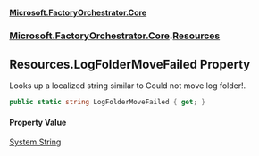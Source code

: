 #### [Microsoft.FactoryOrchestrator.Core](./Microsoft-FactoryOrchestrator-Core.md 'Microsoft.FactoryOrchestrator.Core')
### [Microsoft.FactoryOrchestrator.Core](./Microsoft-FactoryOrchestrator-Core.md 'Microsoft.FactoryOrchestrator.Core').[Resources](./Microsoft-FactoryOrchestrator-Core-Resources.md 'Microsoft.FactoryOrchestrator.Core.Resources')
## Resources.LogFolderMoveFailed Property
Looks up a localized string similar to Could not move log folder!.  
```csharp
public static string LogFolderMoveFailed { get; }
```
#### Property Value
[System.String](https://docs.microsoft.com/en-us/dotnet/api/System.String 'System.String')  
